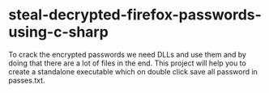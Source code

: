 # steal-decrypted-firefox-passwords-using-c-sharp
To crack the encrypted passwords we need DLLs and use them and by doing that there are a lot of files in the end. This project will help you to create a standalone executable which on double click save all password  in passes.txt.
